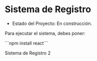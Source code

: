 <h1> Sistema de Registro </h1>

- Estado del Proyecto: En construcción. 

Para ejecutar el sistema, debes poner:

´´´npm install react´´´

Sistema de Registro 2
